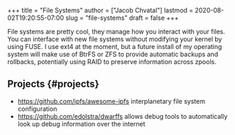 +++
title = "File Systems"
author = ["Jacob Chvatal"]
lastmod = 2020-08-02T19:20:55-07:00
slug = "file-systems"
draft = false
+++

File systems are pretty cool, they manage how you interact with your files.
You can interface with new file systems without modifying your kernel by using FUSE.
I use ext4 at the moment, but a future install of my operating system will make use of BtrFS or ZFS to provide automatic backups and rollbacks, potentially using RAID to preserve information across zpools.


## Projects {#projects}

-   <https://github.com/ipfs/awesome-ipfs> interplanetary file system configuration
-   <https://github.com/edolstra/dwarffs> allows debug tools to automatically look up debug information over the internet

